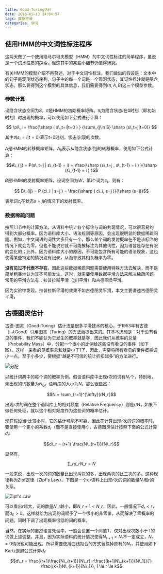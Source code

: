 ```yaml
---
title: Good-Turing估计
date: 2016-05-13 14:04:57
tags: 数据平滑
categories: 学习
---
```


## 使用HMM的中文词性标注程序

这两天做了一个使用隐马尔可夫模型（HMM）的中文词性标注的简单程序，虽说是一个试水性质的探索，但这其中的某些小细节仍值得研究。

有关HMM的模型介绍不再赘述，对于中文词性标注，我们做出的假设是：文本中的句子是观测状态序列，句子中的每一个词是一个观测状态，其词性标注就是隐含状态。那么要得到这个模型的具体信息，我们需要得到$(\pi, A, B)$这三个模型参数。

### 参数计算

设隐含状态空间为$S$，$\pi$是HMM的初始概率矩阵。$\pi_i$为隐含状态$i$在0时刻（即初始时刻）时出现的概率，可以使用如下公式进行计算：

$$ \pi\_i = \frac{\sharp ( s\_t=i|t=0 ) } {\sum\_{j\in S} \sharp (s\_t=j|t=0)} $$

其中$\sharp(s_t=i|t=0)$表示t=0时刻，状态$i$出现的次数。

$A$是HMM的转移概率矩阵，$A_{ij}$表示从隐含状态$i$到$j$的转移概率，使用如下公式计算：

$$A\_{ij} = P(s\_t=j | s\_{t-1} = i) = \frac{\sharp (s\_t=j , s\_{t-1} = i ) }{\sharp (s\_{t-1} = i ) }$$

$B$是HMM的发射概率矩阵，设词空间为$W$，第i个词为$c_i$，则有：

$$ B\_{ij} = P (c\_i | s=j ) = \frac{\sharp ( c\_i, s=j )}{\sharp (s=j)}$$

表示词$c_i$在状态$s=j$的情况下的发射概率。

### 数据稀疏问题

按照1.1节中的计算方法，从语料中统计各个标注与词的共现情况，可以很容易的得到大部分概率。因为语料库大小、语法规则等原因，会出现很明显的数据稀疏问题。例如，中文词语的词性大多只有一个，那么某个词的发射概率在不是该标注的情况下就会为零，但也不能说它就不可能被标注为其他词性，因为语言是存在有限的变化的；此外，因为语料库大小的原因，不可能包含所有可能的语法现象，这也使得某些特定的情况没有记录，从而导致其相关概率为零。

**没有见过不代表不存在**，因此这些数据稀疏问题需要使用特殊方法去解决，而不是简单粗暴地认为其不可能发生。这时，就需要使用数据平滑方法来解决稀疏问题。常见的平滑方法有：拉普拉斯平滑（加1平滑）和古德图灵平滑。

因为实验中发现，拉普拉斯平滑的效果不如古德图灵平滑，本文主要讲述古德图灵平滑。

## 古德图灵估计

古德-图灵（Good-Turing）估计法是很多平滑技术的核心，于1953年有古德（I.J.Good）引用图灵（Turing）的方法而提出来的。其基本思想是：对于没有看见的事件，我们不能认为它发生的概率就是零，因此我们从概率的总量（Probability Mass）中，分配一个很小的比例给这些没有看见的事件（如下图）。这样一来看的见概率总和就要小于1了，因此，需要将所有看见的事件概率调小一点。至于小多少，要根据“越是不可信的统计折扣越多”的方法进行。

![分配](http://images.cnitblog.com/blog/408927/201412/202122413296010.png)

以统计词典中的每个词的概率为例，假设语料库中出现r次的词有$N_r$个，特别地，未出现的词数量为$N_0$。语料库的大小为$N$。那么很显然：

$$N = \sum_{r=1}^{\infty}{rN_r}$$

出现r次的词在整个语料库上的相对频度（Relative Frequency）则是r/N，如果不做任何处理，就以这个相对频度作为这些词的概率估计。

现在假设当r比较小时，它的估计可能不可靠，因此在计算出现r次的词的概率时，要使用一个更小的系数$d_r$（而不是直接使用r），古德图灵估计按照下面的公式计算$d_r$:

$$d\_r = (r+1) \frac{N\_{r+1}}{N\_r}$$

显然有，

$$\sum\_r d\_r N\_r = N$$

一般来说，出现一次的词的数量比出现两次的多，出现两次的比三次的多。这种规律称为Zipf定律（Zipf's Law）。下图是一个小语料上出现r次的词的数量$N_r$和r的关系。

![Zipf's Law](http://images.cnitblog.com/blog/408927/201412/202211207981424.png)

可以看出r越大，词的数量$N\_r$越小，即$N\_{r+1} < N\_r$。因此，一般情况下$d_r < r$，而$d_0 > 0$。这样就给为出现的词赋予了一个很小的非零值，从而解决了零概率的问题。同时下调了出现概率很低的词的概率。

当然，在实际的自然语言处理中，一般会设置一个阈值T，仅对出现次数小于T的词做上述调整。并且，因为实际语料的统计情况使得$N_{r+1} < N_r$不一定成立，$N_r = 0$情况也可能出现，所以需要使用曲线拟合的方式替换掉原有的$N_r$，并使用如下Kartz退避公式计算$d_r$:

$$d\_r = \frac{(r+1)\frac{N\_{r+1}}{N\_r}-r\frac{(k+1)N\_{k+1}}{N\_1}}{1-\frac{(k+1)N\_{k+1}}{N\_1}}, 1 \le r \le k$$

